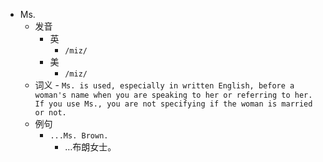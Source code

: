 - Ms.
  - 发音
    - 英
      - `/miz/`
    - 美
      - `/miz/`
  - 词义
        - `Ms. is used, especially in written English, before a woman's name when you are speaking to her or referring to her. If you use Ms., you are not specifying if the woman is married or not.`
  - 例句
    - `...Ms. Brown.`
      - …布朗女士。

